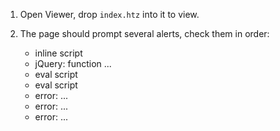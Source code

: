 1. Open Viewer, drop `index.htz` into it to view.

2. The page should prompt several alerts, check them in order:
   * inline script
   * jQuery: function ...
   * eval script
   * eval script
   * error: ...
   * error: ...
   * error: ...
